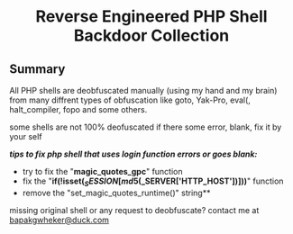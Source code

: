 <div align="center"><h1>Reverse Engineered PHP Shell Backdoor Collection</h1></div> 

Summary
----------

All PHP shells are deobfuscated manually (using my hand and my brain) from many diffrent types of obfuscation like goto, Yak-Pro, eval(, halt_compiler, fopo and some others.

some shells are not 100% deofuscated if there some error, blank, fix it by your self

***tips to fix php shell that uses login function errors or goes blank:***
* try to fix the "**magic_quotes_gpc**" function
* fix the "**if(!isset($_SESSION[md5($_SERVER['HTTP_HOST'])]))**" function
* remove the "set_magic_quotes_runtime()" string**

missing original shell or any request to deobfuscate? contact me at bapakgwheker@duck.com

